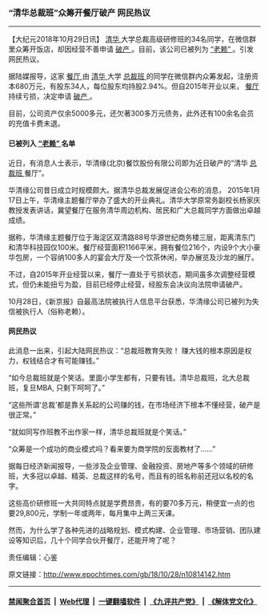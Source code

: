 ### “清华总裁班”众筹开餐厅破产 网民热议
------------------------

<p>
 【大纪元2018年10月29日讯】
 <a href="http://www.epochtimes.com/gb/tag/%E6%B8%85%E5%8D%8E.html">
  清华
 </a>
 大学总裁高级研修班的34名同学，在微信群里众筹开饭店，却因经营不善申请
 <a href="http://www.epochtimes.com/gb/tag/%E7%A0%B4%E4%BA%A7.html">
  破产
 </a>
 。目前，该公司已被列为
 <a href="http://www.epochtimes.com/gb/tag/%E2%80%9C%E8%80%81%E8%B5%96%E2%80%9D.html">
  “老赖”
 </a>
 。引发网民热议。
</p>
<p>
 据陆媒报导，这家
 <a href="http://www.epochtimes.com/gb/tag/%E9%A4%90%E5%8E%85.html">
  餐厅
 </a>
 由
 <a href="http://www.epochtimes.com/gb/tag/%E6%B8%85%E5%8D%8E.html">
  清华
 </a>
 大学
 <a href="http://www.epochtimes.com/gb/tag/%E6%80%BB%E8%A3%81%E7%8F%AD.html">
  总裁班
 </a>
 的同学在微信群内众筹发起，注册资本680万元，有股东34人，每位股东均持股2.94%。但自2015年开业以来，
 <a href="http://www.epochtimes.com/gb/tag/%E9%A4%90%E5%8E%85.html">
  餐厅
 </a>
 持续亏损，决定申请
 <a href="http://www.epochtimes.com/gb/tag/%E7%A0%B4%E4%BA%A7.html">
  破产
 </a>
 。
</p>
<p>
 目前，公司资产仅余5000多元，还欠著300多万元债务，此外还有100余名会员的充值卡费未退。
</p>
<h4>
 已被列入
 <a href="http://www.epochtimes.com/gb/tag/%E2%80%9C%E8%80%81%E8%B5%96%E2%80%9D.html">
  “老赖”
 </a>
 名单
</h4>
<p>
 近日，有消息人士表示，华清缘(北京)餐饮股份有限公司即为近日破产的“清华
 <a href="http://www.epochtimes.com/gb/tag/%E6%80%BB%E8%A3%81%E7%8F%AD.html">
  总裁班
 </a>
 餐厅”。
</p>
<p>
 华清缘公司昔日成立时规模颇大。据清华总裁发展促进会公布的消息， 2015年1月17日上午，华清缘主题餐厅举办了盛大的开业典礼。清华大学原常务副校长杨家庆教授发表讲话，冀望餐厅在服务清华周边机构、居民和广大总裁同学方面做出卓越成绩。
</p>
<p>
 据称，华清缘主题餐厅位于海淀区双清路88号华源世纪商务楼三层，距离清东门和清华科技园仅100米。餐厅经营面积1166平米，拥有餐位216个，内设9个大小豪华包房，一个容纳100多人的宴会大厅及一个饮茶休闲，举办展览及沙龙的展厅。
</p>
<p>
 不过，自2015年开业经营以来，餐厅一直处于亏损状态，期间虽多次调整经营模式，但仍未能扭亏为盈，目前已经停止经营，经股东会决议向法院申请破产。
</p>
<p>
 10月28日，《新京报》自最高法院被执行人信息平台获悉，华清缘公司已被列为失信被执行人（俗称老赖）。
</p>
<h4>
 网民热议
</h4>
<p>
 此消息一出来，引起大陆网民热议：“总裁班教育失败！ 赚大钱的根本原因是权力，权钱结合才有可能赚钱。”
</p>
<p>
 “如今总裁班就是个笑话。里面小学生都有，只要有钱。清华总裁班，北大总裁班，复旦MBA, 只剩下呵呵了。”
</p>
<p>
 “这些所谓‘总裁’都是靠关系起的公司赚的钱，在市场经济下根本不懂经营，破产是很正常。”
</p>
<p>
 “就如同写作班教不出作家一样，清华总裁班就是个笑话。”
</p>
<p>
 “众筹是一个成功的商业模式吗？看来要为商学院的反面教材了……”
</p>
<p>
 据每日经济新闻报导，一些涉及企业管理、金融投资、房地产等多个领域的研修班，大多冠以卓越、精英、总裁这样的名号，而且有的班名称前还冠以名校的名字。
</p>
<p>
 这些高价研修班一大共同特点就是学费昂贵，有的要70多万元，稍便宜一点的也要29,800元，学制一年或两年，每月集中上两三天课。
</p>
<p>
 然而，为什么学了各种先进的战略规划、模式构建、企业管理、市场营销、团队建设等知识后，几十个同学合伙开餐厅，还能开垮了呢？
</p>
<p>
 责任编辑：心鉴
</p>

原文链接：http://www.epochtimes.com/gb/18/10/28/n10814142.htm


------------------------
#### [禁闻聚合首页](https://github.com/gfw-breaker/banned-news/blob/master/README.md) &nbsp;|&nbsp; [Web代理](https://github.com/gfw-breaker/open-proxy/blob/master/README.md) &nbsp;|&nbsp; [一键翻墙软件](https://github.com/gfw-breaker/nogfw/blob/master/README.md) &nbsp;|&nbsp; [《九评共产党》](https://github.com/gfw-breaker/9ping.md/blob/master/README.md#九评之一评共产党是什么) &nbsp;|&nbsp; [《解体党文化》](https://github.com/gfw-breaker/jtdwh.md/blob/master/README.md#绪论)